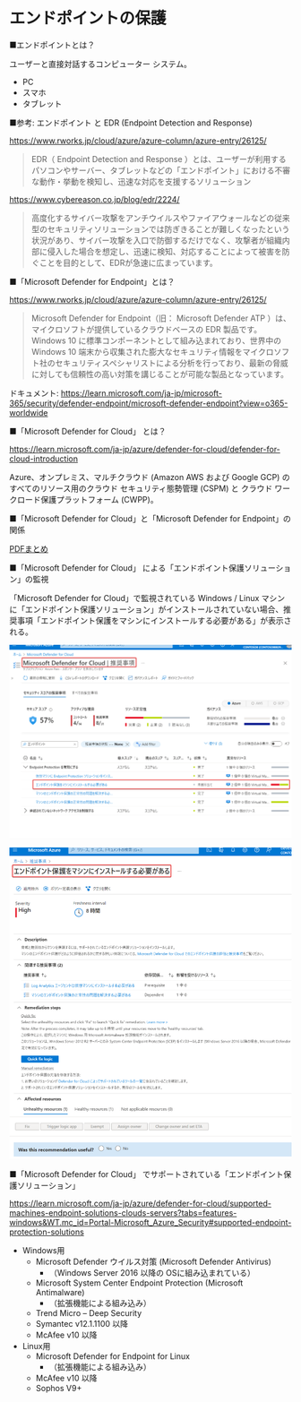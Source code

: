 # エンドポイントの保護

■エンドポイントとは？

ユーザーと直接対話するコンピューター システム。

- PC
- スマホ
- タブレット

■参考: エンドポイント と EDR (Endpoint Detection and Response)

https://www.rworks.jp/cloud/azure/azure-column/azure-entry/26125/

> EDR（ Endpoint Detection and Response ）とは、ユーザーが利用するパソコンやサーバー、タブレットなどの「エンドポイント」における不審な動作・挙動を検知し、迅速な対応を支援するソリューション

https://www.cybereason.co.jp/blog/edr/2224/

> 高度化するサイバー攻撃をアンチウイルスやファイアウォールなどの従来型のセキュリティソリューションでは防ぎきることが難しくなったという状況があり、サイバー攻撃を入口で防御するだけでなく、攻撃者が組織内部に侵入した場合を想定し、迅速に検知、対応することによって被害を防ぐことを目的として、EDRが急速に広まっています。

■「Microsoft Defender for Endpoint」とは？

https://www.rworks.jp/cloud/azure/azure-column/azure-entry/26125/

> Microsoft Defender for Endpoint（旧： Microsoft Defender ATP ）は、マイクロソフトが提供しているクラウドベースの EDR 製品です。Windows 10 に標準コンポーネントとして組み込まれており、世界中の Windows 10 端末から収集された膨大なセキュリティ情報をマイクロソフト社のセキュリティスペシャリストによる分析を行っており、最新の脅威に対しても信頼性の高い対策を講じることが可能な製品となっています。

ドキュメント: https://learn.microsoft.com/ja-jp/microsoft-365/security/defender-endpoint/microsoft-defender-endpoint?view=o365-worldwide

■「Microsoft Defender for Cloud」 とは？

https://learn.microsoft.com/ja-jp/azure/defender-for-cloud/defender-for-cloud-introduction

Azure、オンプレミス、マルチクラウド (Amazon AWS および Google GCP) のすべてのリソース用のクラウド セキュリティ態勢管理 (CSPM) と クラウド ワークロード保護プラットフォーム (CWPP)。

■「Microsoft Defender for Cloud」と「Microsoft Defender for Endpoint」の関係

[PDFまとめ](../../AZ-500/pdf/mod4/Microsoft%20Defender%20for%20Cloud,%20servers,%20Endpoint.pdf)

■「Microsoft Defender for Cloud」 による「エンドポイント保護ソリューション」の監視

「Microsoft Defender for Cloud」で監視されている Windows / Linux マシンに「エンドポイント保護ソリューション」がインストールされていない場合、推奨事項「エンドポイント保護をマシンにインストールする必要がある」が表示される。

![](images/ss-2022-09-28-20-49-31.png)

![](images/ss-2022-09-28-20-46-54.png)

■「Microsoft Defender for Cloud」 でサポートされている「エンドポイント保護ソリューション」

https://learn.microsoft.com/ja-jp/azure/defender-for-cloud/supported-machines-endpoint-solutions-clouds-servers?tabs=features-windows&WT.mc_id=Portal-Microsoft_Azure_Security#supported-endpoint-protection-solutions

- Windows用
  - Microsoft Defender ウイルス対策 (Microsoft Defender Antivirus)
    - （Windows Server 2016 以降の OSに組み込まれている）
  - Microsoft System Center Endpoint Protection (Microsoft Antimalware)
    - （拡張機能による組み込み）
  - Trend Micro – Deep Security
  - Symantec v12.1.1100 以降
  - McAfee v10 以降
- Linux用
  - Microsoft Defender for Endpoint for Linux
    - （拡張機能による組み込み）
  - McAfee v10 以降
  - Sophos V9+
